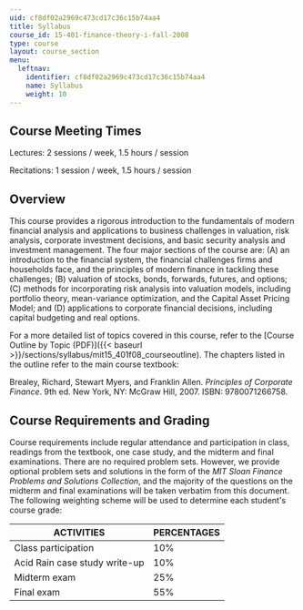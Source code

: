 ```yaml
---
uid: cf8df02a2969c473cd17c36c15b74aa4
title: Syllabus
course_id: 15-401-finance-theory-i-fall-2008
type: course
layout: course_section
menu:
  leftnav:
    identifier: cf8df02a2969c473cd17c36c15b74aa4
    name: Syllabus
    weight: 10
---
```


Course Meeting Times
--------------------

Lectures: 2 sessions / week, 1.5 hours / session

Recitations: 1 session / week, 1.5 hours / session

Overview
--------

This course provides a rigorous introduction to the fundamentals of modern financial analysis and applications to business challenges in valuation, risk analysis, corporate investment decisions, and basic security analysis and investment management. The four major sections of the course are: (A) an introduction to the financial system, the financial challenges firms and households face, and the principles of modern finance in tackling these challenges; (B) valuation of stocks, bonds, forwards, futures, and options; (C) methods for incorporating risk analysis into valuation models, including portfolio theory, mean-variance optimization, and the Capital Asset Pricing Model; and (D) applications to corporate financial decisions, including capital budgeting and real options.

For a more detailed list of topics covered in this course, refer to the [Course Outline by Topic (PDF)]({{< baseurl >}}/sections/syllabus/mit15_401f08_courseoutline). The chapters listed in the outline refer to the main course textbook:

Brealey, Richard, Stewart Myers, and Franklin Allen. _Principles of Corporate Finance_. 9th ed. New York, NY: McGraw Hill, 2007. ISBN: 9780071266758.

Course Requirements and Grading
-------------------------------

Course requirements include regular attendance and participation in class, readings from the textbook, one case study, and the midterm and final examinations. There are no required problem sets. However, we provide optional problem sets and solutions in the form of the _MIT Sloan Finance Problems and Solutions Collection_, and the majority of the questions on the midterm and final examinations will be taken verbatim from this document. The following weighting scheme will be used to determine each student's course grade:

| ACTIVITIES | PERCENTAGES |
| --- | --- |
| Class participation | 10% |
| Acid Rain case study write-up | 10% |
| Midterm exam | 25% |
| Final exam | 55%